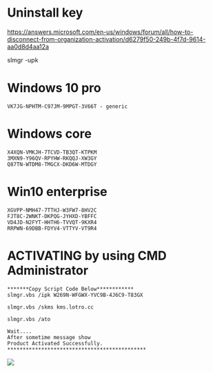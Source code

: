 # Uninstall key
https://answers.microsoft.com/en-us/windows/forum/all/how-to-disconnect-from-organization-activation/d6279f50-249b-4f7d-9614-aa0d8d4aa12a


slmgr -upk


#  Windows 10 pro
``` 
VK7JG-NPHTM-C97JM-9MPGT-3V66T - generic
```
# Windows core
```
X4XQN-VMKJH-7TCVD-TB3QT-KTPKM
3MXN9-Y96QV-RPYHW-RKQQJ-XW3GY
Q87TN-WTDM8-TMGCX-DKD6W-MTDGY
```
# Win10 enterprise
```
XGVPP-NMH47-7TTHJ-W3FW7-8HV2C
FJT8C-2WNKT-DKPQG-JYHXD-YBFFC
VD4JD-N2FYT-HHTH6-TVVQT-9KXR4
RRPWN-69DBB-FDYV4-VTTYV-VT9R4
```
# ACTIVATING by using CMD Administrator
```
*******Copy Script Code Below************
slmgr.vbs /ipk W269N-WFGWX-YVC9B-4J6C9-T83GX

slmgr.vbs /skms kms.lotro.cc
     
slmgr.vbs /ato

Wait....
After sometime message show
Product Activated Successfully.
*********************************************
```
![](https://github.com/nu11secur1ty/Windows/blob/master/ACTIVATING/screen/Capture.PNG)
